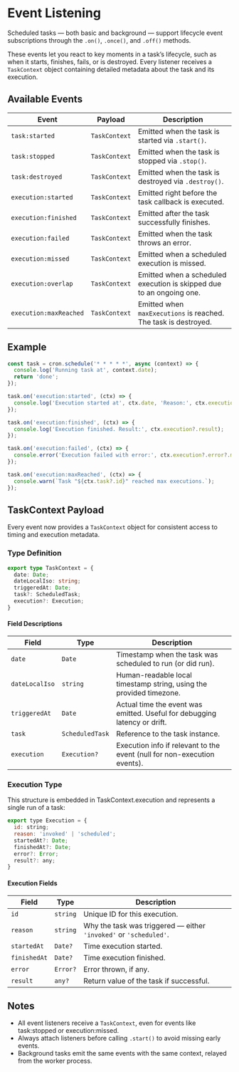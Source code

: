 # Event Listening

Scheduled tasks — both basic and background — support lifecycle event subscriptions through the `.on()`, `.once()`, and `.off()` methods.

These events let you react to key moments in a task’s lifecycle, such as when it starts, finishes, fails, or is destroyed. Every listener receives a `TaskContext` object containing detailed metadata about the task and its execution.

## Available Events

| Event                  | Payload       | Description                                                          |
| ---------------------- | ------------- | -------------------------------------------------------------------- |
| `task:started`         | `TaskContext` | Emitted when the task is started via `.start()`.                     |
| `task:stopped`         | `TaskContext` | Emitted when the task is stopped via `.stop()`.                      |
| `task:destroyed`       | `TaskContext` | Emitted when the task is destroyed via `.destroy()`.                 |
| `execution:started`    | `TaskContext` | Emitted right before the task callback is executed.                  |
| `execution:finished`   | `TaskContext` | Emitted after the task successfully finishes.                        |
| `execution:failed`     | `TaskContext` | Emitted when the task throws an error.                               |
| `execution:missed`     | `TaskContext` | Emitted when a scheduled execution is missed.                        |
| `execution:overlap`    | `TaskContext` | Emitted when a scheduled execution is skipped due to an ongoing one. |
| `execution:maxReached` | `TaskContext` | Emitted when `maxExecutions` is reached. The task is destroyed.      |



## Example

```js
const task = cron.schedule('* * * * *', async (context) => {
  console.log('Running task at', context.date);
  return 'done';
});

task.on('execution:started', (ctx) => {
  console.log('Execution started at', ctx.date, 'Reason:', ctx.execution?.reason);
});

task.on('execution:finished', (ctx) => {
  console.log('Execution finished. Result:', ctx.execution?.result);
});

task.on('execution:failed', (ctx) => {
  console.error('Execution failed with error:', ctx.execution?.error?.message);
});

task.on('execution:maxReached', (ctx) => {
  console.warn(`Task "${ctx.task?.id}" reached max executions.`);
});
```

## TaskContext Payload

Every event now provides a `TaskContext` object for consistent access to timing and execution metadata.

### Type Definition

```ts
export type TaskContext = {
  date: Date;
  dateLocalIso: string;
  triggeredAt: Date;
  task?: ScheduledTask;
  execution?: Execution;
}
```

#### Field Descriptions

| Field          | Type            | Description                                                               |
| -------------- | --------------- | ------------------------------------------------------------------------- |
| `date`         | `Date`          | Timestamp when the task was scheduled to run (or did run).                |
| `dateLocalIso` | `string`        | Human-readable local timestamp string, using the provided timezone.       |
| `triggeredAt`  | `Date`          | Actual time the event was emitted. Useful for debugging latency or drift. |
| `task`         | `ScheduledTask` | Reference to the task instance.                                           |
| `execution`    | `Execution?`    | Execution info if relevant to the event (null for non-execution events).  |


### Execution Type

This structure is embedded in TaskContext.execution and represents a single run of a task:

```js
export type Execution = {
  id: string;
  reason: 'invoked' | 'scheduled';
  startedAt?: Date;
  finishedAt?: Date;
  error?: Error;
  result?: any;
}
```
#### Execution Fields
| Field        | Type     | Description                                                       |
| ------------ | -------- | ----------------------------------------------------------------- |
| `id`         | `string` | Unique ID for this execution.                                     |
| `reason`     | `string` | Why the task was triggered — either `'invoked'` or `'scheduled'`. |
| `startedAt`  | `Date?`  | Time execution started.                                           |
| `finishedAt` | `Date?`  | Time execution finished.                                          |
| `error`      | `Error?` | Error thrown, if any.                                             |
| `result`     | `any?`   | Return value of the task if successful.                           |


## Notes
 - All event listeners receive a `TaskContext`, even for events like task:stopped or execution:missed.
 - Always attach listeners before calling `.start()` to avoid missing early events.
 - Background tasks emit the same events with the same context, relayed from the worker process.
